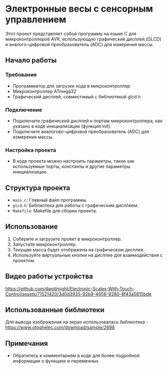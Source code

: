 # Электронные весы с сенсорным управлением

Этот проект представляет собой программу на языке C для микроконтроллеров AVR, использующую графический дисплей (GLCD) и аналого-цифровой преобразователь (ADC) для измерения массы.

## Начало работы

### Требования

- Программатор для загрузки кода в микроконтроллер
- Микроконтроллер ATmega32
- Графический дисплей, совместимый с библиотекой glcd.h

### Подключение

- Подключите графический дисплей к портам микроконтроллера, как указано в коде инициализации (функция init).
- Подключите аналогово-цифровой преобразователь (ADC) для измерения массы.

### Настройка проекта

- В коде проекта можно настроить параметры, такие как используемые порты, константы и другие параметры инициализации.

## Структура проекта

- `main.c`: Главный файл программы.
- `glcd.h`: Библиотека для работы с графическим дисплеем.
- `Makefile`: Makefile для сборки проекта.

## Использование

1. Соберите и загрузите проект в микроконтроллер.
2. Запустите микроконтроллер.
3. Текущая масса будет отображена на графическом дисплее.
4. Используйте виртуальные кнопки на дисплее для взаимодействия с проектом.

## Видео работы устройства

https://github.com/daniilmight/Electronic-Scales-With-Touch-Control/assets/71521420/3d0d3935-92b9-4658-9280-8f43a5815bde

## Использованные библиотеки

Для вывода изображения на экран использовалась библиотека - https://www.ofoghelec.com/download/sample/2698

## Примечания

- Обратитесь к комментариям в коде для более подробной информации о функциях и переменных.

